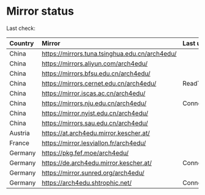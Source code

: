 <script src="./time.js"></script>
# Mirror status
Last check: <script type="text/javascript">localize(1751808728.890391);</script>

|Country|Mirror|Last update|
|:------|:-----|:----------|
|China|https://mirrors.tuna.tsinghua.edu.cn/arch4edu/|<script type="text/javascript">localize(1751784953);</script>|
|China|https://mirrors.aliyun.com/arch4edu/|<script type="text/javascript">localize(1751784953);</script>|
|China|https://mirrors.bfsu.edu.cn/arch4edu/|<script type="text/javascript">localize(1751740916);</script>|
|China|https://mirrors.cernet.edu.cn/arch4edu/|ReadTimeout|
|China|https://mirror.iscas.ac.cn/arch4edu/|<script type="text/javascript">localize(1751784953);</script>|
|China|https://mirrors.nju.edu.cn/arch4edu/|ConnectionError|
|China|https://mirror.nyist.edu.cn/arch4edu/|<script type="text/javascript">localize(1751740916);</script>|
|China|https://mirrors.sau.edu.cn/arch4edu/|<script type="text/javascript">localize(1751611985);</script>|
|Austria|https://at.arch4edu.mirror.kescher.at/|<script type="text/javascript">localize(1751784953);</script>|
|France|https://mirror.lesviallon.fr/arch4edu/|<script type="text/javascript">localize(1751784953);</script>|
|Germany|https://pkg.fef.moe/arch4edu/|<script type="text/javascript">localize(1751784953);</script>|
|Germany|https://de.arch4edu.mirror.kescher.at/|ConnectionError|
|Germany|https://mirror.sunred.org/arch4edu/|<script type="text/javascript">localize(1751784953);</script>|
|Germany|https://arch4edu.shtrophic.net/|ConnectionError|

<script src="./tablefilter/tablefilter.js"></script>
<script src="./table.js"></script>